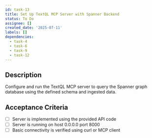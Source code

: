 ```yaml
---
id: task-13
title: Set Up TextQL MCP Server with Spanner Backend
status: To Do
assignee: []
created_date: '2025-07-11'
labels: []
dependencies:
  - task-4
  - task-6
  - task-9
  - task-12
---
```


## Description

Configure and run the TextQL MCP server to query the Spanner graph database using the defined schema and ingested data.

## Acceptance Criteria

- [ ] Server is implemented using the provided API code
- [ ] Server is running on host 0.0.0.0 port 8000
- [ ] Basic connectivity is verified using curl or MCP client
